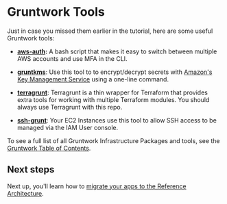 # Gruntwork Tools

Just in case you missed them earlier in the tutorial, here are some useful Gruntwork tools:

- **[aws-auth](https://github.com/gruntwork-io/module-security/tree/master/modules/aws-auth):** A bash script that
makes it easy to switch between multiple AWS accounts and use MFA in the CLI.

- **[gruntkms](https://github.com/gruntwork-io/gruntkms)**: Use this tool to to encrypt/decrypt secrets with 
  [Amazon's Key Management Service](https://aws.amazon.com/documentation/kms/) using a one-line command.

- **[terragrunt](https://github.com/gruntwork-io/terragrunt)**: Terragrunt is a thin wrapper for Terraform that provides
  extra tools for working with multiple Terraform modules. You should always use Terragrunt with this repo.

- **[ssh-grunt](https://github.com/gruntwork-io/module-security/tree/master/modules/ssh-grunt)**: Your EC2 Instances use
  this tool to allow SSH access to be managed via the IAM User console.  

To see a full list of all Gruntwork Infrastructure Packages and tools, see the [Gruntwork Table of 
Contents](https://github.com/gruntwork-io/toc).



## Next steps

Next up, you'll learn how to [migrate your apps to the Reference Architecture](10-migration.md).